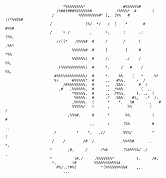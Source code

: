                                                                          
                              *%%%%%%%%*                .#%%%%%%#                                   
                           /%##(###%%%%%%%#           /%%%%* ,#       (                             
                         /           %%%%%%%%%#* (,..(%%.  #       (/*%%%%#                         
                        /               (%/. */   /  (   .*       #     #%%#                        
                        /     * /         ,      *.      (      .(       (%%,                       
                           //((*   .%%%%#  #     /       /      (        ,%%*                       
                                  %%%%%%#  #     (        (     #        *%%                        
                                  %%%%%%(  #     /.       ./    /        %%,                        
                           .(%%%%%%%%%%%(  #     *.     /   #    /      %%,                         
                          #%%%%%%%%%%%%%/  #     *.    %%.   (   *    .%*                           
                          %/      #%%%%%*  #     ,.   #%%,     /  /                                 
                              /#%%%%%%%%,  #     ,,  ,%%%.      #  /                                
                            ,#   ,%%%%%%,  #     .,  /%%%.       (. ,.                              
                                  *%%%%%.  #     .,  /%%%.     (. ,,  (                             
                                   %%%%%.  #     .*  .%%%,   #%,   .*  /.                           
                                  ,%%%%%.  (      *    *,   %#      .,   #                          
                                  %%%%%/   (      ,        %%        (    /                         
                                ,%%%#.     #      *       %%,         (    #                        
                                          ,,      /      (%%          #    ..                       
                          /         *    *,   .//       .%%%/         *     (                       
                         /    /        /# ./.           ,%%%%#      .,     *.                       
                        *       ,#,     /      (%#       (%%%%%%/ ,/      ,                         
                        *          (#./     .%%%%%%%*          (.     /#,                           
                         *,       (#        %%%%%%%%%%%(.                                           
                           #%/..*#%(           *(%%%%%%%%%#    ,,,                                  
                              ...                                                                   
                                                                                                    
                                                                                                    
                                                                                                    
                                                                                                    
                                                                                                 
